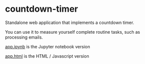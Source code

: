 # countdown-timer

Standalone web application that implements a countdown timer. 

You can use it to measure yourself complete routine tasks, such as processing emails.

[app.ipynb](app.ipynb) is the Jupyter notebook version

[app.html](app.html) is the HTML / Javascript version